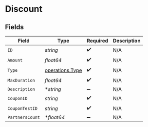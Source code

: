 # Discount


## Fields

| Field                                              | Type                                               | Required                                           | Description                                        |
| -------------------------------------------------- | -------------------------------------------------- | -------------------------------------------------- | -------------------------------------------------- |
| `ID`                                               | *string*                                           | :heavy_check_mark:                                 | N/A                                                |
| `Amount`                                           | *float64*                                          | :heavy_check_mark:                                 | N/A                                                |
| `Type`                                             | [operations.Type](../../models/operations/type.md) | :heavy_check_mark:                                 | N/A                                                |
| `MaxDuration`                                      | *float64*                                          | :heavy_check_mark:                                 | N/A                                                |
| `Description`                                      | **string*                                          | :heavy_minus_sign:                                 | N/A                                                |
| `CouponID`                                         | *string*                                           | :heavy_check_mark:                                 | N/A                                                |
| `CouponTestID`                                     | *string*                                           | :heavy_check_mark:                                 | N/A                                                |
| `PartnersCount`                                    | **float64*                                         | :heavy_minus_sign:                                 | N/A                                                |
